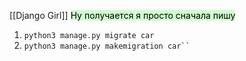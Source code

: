 [[Django Girl]]
<mark style="background: #BBFABBA6;">Ну получается я просто сначала пишу 
1) `python3 manage.py migrate car`
2) `python3 manage.py makemigration car``
`</mark>